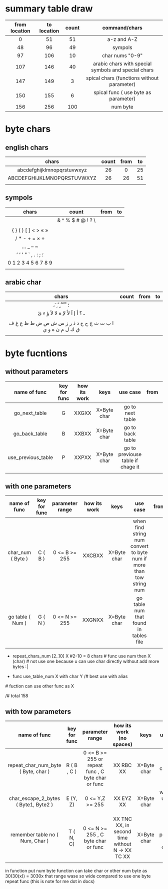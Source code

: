 # summary table draw

| from location | to location | count | command/chars                                       |
|:-------------:|:-----------:|:-----:|:---------------------------------------------------:|
| 0             | 51          | 51    | a-z and A-Z                                         |
| 48            | 96          | 49    | sympols                                             |
| 97            | 106         | 10    | char nums "0-9"                                     |
| 107           | 146         | 40    | arabic chars with special symbols and special chars |
| 147           | 149         | 3     | spical chars (functions without parameter)          |
| 150           | 155         | 6     | spical func ( use byte as parameter)                |
| 156           | 256         | 100   | num byte                                            |



# byte chars

##  english chars
| chars                      | count | from | to |
|:--------------------------:|:-----:|:----:|:--:|
| abcdefghijklmnopqrstuvwxyz | 26    | 0    | 25 |
| ABCDEFGHIJKLMNOPQRSTUVWXYZ | 26    | 26   | 51 |
|                            |       |      |    |

## sympols
| chars                  | count | from | to |
|:----------------------:|:-----:|:----:|:--:|
|  | & ^ % $ # @ ! ? \ 
 |       |      |    |
| { } ( ) [ ] < > « »    |       |      |    |
|  / * - + = × ÷         |       |      |    |
| … _ – ~                |       |      |    |
| ’ ‘ ' " ` , . : ; ؛    |       |      |    |
| 0 1 2 3 4 5 6 7 8 9    |       |      |    |
|                        |       |      |    |

## arabic char
| chars                                                     | count | from | to |
|:---------------------------------------------------------:|:-----:|:----:|:--:|
| ، َ  ِ  ً  ٍ  ُ  ٌ  ّ  ْ ؛                                |       |      |    |
| ـ ؟ أ إ آ ﻷ ﻹ ة ﻻ ﻵ ؤ ء ئ 
                               |       |      |    |
|  ا ب ت ث ج ح خ د ذ ر ز س ش ص ض ط ظ ع غ  ف ق ك ل م ن ه و ي |       |      |    |
|                                                           |       |      |    |

# byte fucntions

## without parameters
| name of func       | key for func | how its work | keys        | use case                           | from  | to  |
|:------------------:|:------------:|:------------:|:-----------:|:----------------------------------:|:-----:|:---:|
| go_next_table      | G            | XXGXX        | X=Byte char | go to next table                   |       |     |
| go_back_table      | B            | XXBXX        | X=Byte char | go to back table                   |       |     |
| use_previous_table | P            | XXPXX        | X=Byte char | go to previouse table if chage it  |       |     |
|                    |              |              |             |                                    |       |     |

## with one parameters
| name of func      | key for func | parameter range | how its work | keys        | use case                                                             | from | to |
|:-----------------:|:------------:|:---------------:|:------------:|:-----------:|:--------------------------------------------------------------------:|:----:|:--:|
| char_num ( Byte ) | C ( B )      | 0 <= B >= 255   | XXCBXX       | X=Byte char | when find string num convert to byte num if more than tow string num |      |    |
| go table ( Num )  | G ( N )      | 0 <= N >= 255   | XXGNXX       | X=Byte char | go table num that found in tables file                               |      |    |
|                   |              |                 |              |             |                                                                      |      |    |
- repeat_chars_num [2..10] X
\#2-10 = 8 chars 
\# func use num then X (char)
\# not use one because u can use char directly without add more bytes :|

<!-- - func char_num X \#chose num from 0 to 255 
\# for save string char num to byte char num 
\# "1"+"2"+"3"= B+B+B vs char_num 123 = B+B -->

<!-- - func repeat_char_num_byte X  # x from 11 to 267
\# we use already have reapeat num from 2 to 10 -->

<!-- - func char_escape_char_2_byte XY \#scape unicode char
\#that not use unless all char in table are used and no char to replce with it -->

<!-- - func go_table_num X
\#if there more than one can change it -->

<!-- - func remember table table_no no_of_char
\# table no only in first time then use with no_of_char_only -->

- func use_table_num X with char Y
/# best use with alias


\# fuction can use other func as X

/# total 158

## with tow parameters
| name of func                         | key for func | parameter range                                    | how its work (no spaces)                         | keys        | use case                          | from | to |
|:------------------------------------:|:------------:|:--------------------------------------------------:|:------------------------------------------------:|:-----------:|:---------------------------------:|:----:|:--:|
| repeat_char_num_byte ( Byte, char )  | R ( B , C )  | 0 <= B >= 255 or repeat func , C byte char or func | XX RBC XX                                        | X=Byte char | repeat char C , B times           |      |    |
| char_escape_2_bytes ( Byte1, Byte2 ) | E (Y, Z)     | 0 <= Y,Z >= 255                                    | XX EYZ XX                                        | X=Byte char | when use unicode char (utf8)      |      |    |
| remember table no ( Num, Char )      | T ( N, C)    | 0 <= N >= 255 , C byte char or func                | XX TNC XX, in second time without N -> XX TC XX  | X=Byte char | go to previouse table if chage it |      |    |
|                                      |              |                                                    |                                                  |             |                                   |      |    |


in function put num byte function can take char or other num byte as 30(30(x)) = 3030x that range wase so wide compared to use one byte repeat func (this is note for me dot in docs)